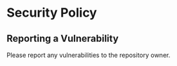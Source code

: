 # Security Policy

## Reporting a Vulnerability

Please report any vulnerabilities to the repository owner.
